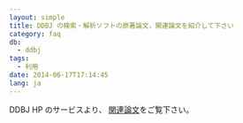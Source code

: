 ```yaml
---
layout: simple
title: DDBJ の検索・解析ソフトの原著論文，関連論文を紹介して下さい
category: faq
db:
  - ddbj
tags: 
  - 利用
date: 2014-06-17T17:14:45
lang: ja
--- 
```


DDBJ HP のサービスより、 [関連論文](/services/references.html)をご覧下さい。
